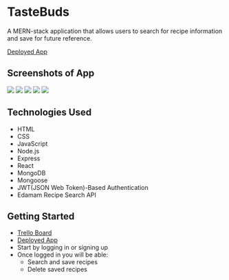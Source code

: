 # TasteBuds

A MERN-stack application that allows users to search for recipe information and save for future reference.

[Deployed App](https://moview-app-cp.herokuapp.com/) 

## Screenshots of App

<img src="https://i.imgur.com/FOBiBRF.jpg" />  
<img src="https://i.imgur.com/9rZOf3n.png" />
<img src="https://i.imgur.com/oeamE6G.png" />  
<img src="https://i.imgur.com/uBwsjcN.png" />
<img src="https://i.imgur.com/VEWbPN9.png" />


## Technologies Used
  - HTML 
  - CSS
  - JavaScript
  - Node.js
  - Express
  - React
  - MongoDB
  - Mongoose
  - JWT(JSON Web Token)-Based Authentication
  - Edamam Recipe Search API

## Getting Started
- [Trello Board](https://trello.com/b/4HtiXI5N/tastebuds)
- [Deployed App](https://moview-app-cp.herokuapp.com/)
- Start by logging in or signing up
- Once logged in you will be able:
   - Search and save recipes
   - Delete saved recipes
